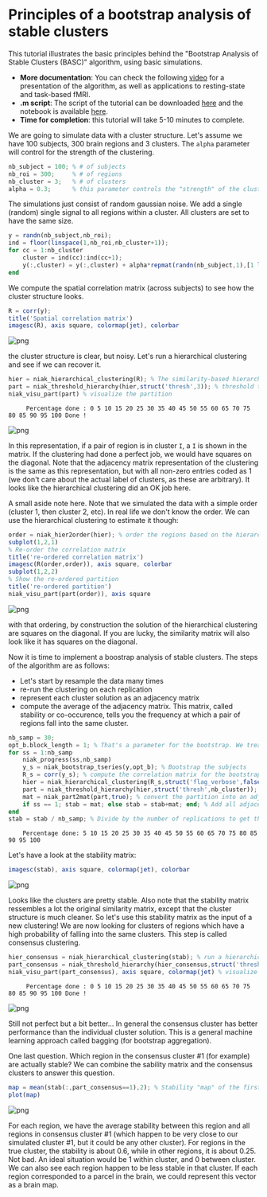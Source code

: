 
# Principles of a bootstrap analysis of stable clusters
This tutorial illustrates the basic principles behind the "Bootstrap Analysis of Stable Clusters (BASC)" algorithm, using basic simulations. 
  * **More documentation**: You can check the following [video](https://www.youtube.com/watch?v=4yAUB-FHyv0&t=751s) for a presentation of the algorithm, as well as applications to resting-state and task-based fMRI. 
  * **.m script**: The script of the tutorial can be downloaded [here](https://raw.githubusercontent.com/SIMEXP/niak_tutorials/master/niak_tutorial_basc_principles.m) and the notebook is available [here](https://nbviewer.jupyter.org/github/SIMEXP/niak_tutorials/blob/master/niak_tutorial_basc_principles.ipynb).
  * **Time for completion**: this tutorial will take 5-10 minutes to complete. 

We are going to simulate data with a cluster structure. Let's assume we have 100 subjects, 300 brain regions and 3 clusters. The `alpha` parameter will control for the strength of the clustering. 


```octave
nb_subject = 100; % # of subjects
nb_roi = 300;     % # of regions
nb_cluster = 3;   % # of clusters 
alpha = 0.3;      % this parameter controls the "strength" of the clustering. 
```

The simulations just consist of random gaussian noise. We add a single (random) single signal to all regions within a cluster. All clusters are set to have the same size. 


```octave
y = randn(nb_subject,nb_roi);
ind = floor(linspace(1,nb_roi,nb_cluster+1));
for cc = 1:nb_cluster
    cluster = ind(cc):ind(cc+1);
    y(:,cluster) = y(:,cluster) + alpha*repmat(randn(nb_subject,1),[1 length(cluster)]);
end
```

We compute the spatial correlation matrix (across subjects) to see how the cluster structure looks.  


```octave
R = corr(y);
title('Spatial correlation matrix')
imagesc(R), axis square, colormap(jet), colorbar
```


![png](output_6_0.png)


the cluster structure is clear, but noisy. Let's run a hierarchical clustering and see if we can recover it. 


```octave
hier = niak_hierarchical_clustering(R); % The similarity-based hierarchical clustering
part = niak_threshold_hierarchy(hier,struct('thresh',3)); % threshold the hierarchy to get 3 clusters
niak_visu_part(part) % visualize the partition
```

         Percentage done : 0 5 10 15 20 25 30 35 40 45 50 55 60 65 70 75 80 85 90 95 100 Done ! 



![png](output_8_1.png)


In this representation, if a pair of region is in cluster `I`, a `I` is shown in the matrix. If the clustering had done a perfect job, we would have squares on the diagonal. Note that the adjacency matrix representation of the clustering is the same as this representation, but with all non-zero entries coded as 1 (we don't care about the actual label of clusters, as these are arbitrary). It looks like the hierarchical clustering did an OK job here. 

A small aside note here. Note that we simulated the data with a simple order (cluster 1, then cluster 2, etc). In real life we don't know the order. We can use the hierarchical clustering to estimate it though:


```octave
order = niak_hier2order(hier); % order the regions based on the hierarchy
subplot(1,2,1)
% Re-order the correlation matrix
title('re-ordered correlation matrix')
imagesc(R(order,order)), axis square, colorbar
subplot(1,2,2)
% Show the re-ordered partition
title('re-ordered partition')
niak_visu_part(part(order)), axis square
```


![png](output_11_0.png)


with that ordering, by construction the solution of the hierarchical clustering are squares on the diagonal. If you are lucky, the similarity matrix will also look like it has squares on the diagonal.  

Now it is time to implement a boostrap analysis of stable clusters. The steps of the algorithm are as follows: 
 * Let's start by resample the data many times
 * re-run the clustering on each replication
 * represent each cluster solution as an adjacency matrix
 * compute the average of the adjacency matrix. This matrix, called stability or co-occurence, tells you the frequency at which a pair of regions fall into the same cluster. 


```octave
nb_samp = 30;
opt_b.block_length = 1; % That's a parameter for the bootstrap. We treat the subjects as independent observations. 
for ss = 1:nb_samp
    niak_progress(ss,nb_samp)
    y_s = niak_bootstrap_tseries(y,opt_b); % Bootstrap the subjects
    R_s = corr(y_s); % compute the correlation matrix for the bootstrap sample
    hier = niak_hierarchical_clustering(R_s,struct('flag_verbose',false)); % replication the hierarchical clustering
    part = niak_threshold_hierarchy(hier,struct('thresh',nb_cluster)); % Cut the hierarchy to get clusters
    mat = niak_part2mat(part,true); % convert the partition into an adjacency matrix
    if ss == 1; stab = mat; else stab = stab+mat; end; % Add all adjacency matrices
end
stab = stab / nb_samp; % Divide by the number of replications to get the stability matrix
```

        Percentage done: 5 10 15 20 25 30 35 40 45 50 55 60 65 70 75 80 85 90 95 100


Let's have a look at the stability matrix:


```octave
imagesc(stab), axis square, colormap(jet), colorbar
```


![png](output_16_0.png)


Looks like the clusters are pretty stable. Also note that the stability matrix ressembles a lot the original similarity matrix, except that the cluster structure is much cleaner. So let's use this stability matrix as the input of a new clustering! We are now looking for clusters of regions which have a high probability of falling into the same clusters. This step is called consensus clustering. 


```octave
hier_consensus = niak_hierarchical_clustering(stab); % run a hierarchical clustering on the stability matrix
part_consensus = niak_threshold_hierarchy(hier_consensus,struct('thresh',nb_cluster)); % cut the consensus hierarchy
niak_visu_part(part_consensus), axis square, colormap(jet) % visualize the consensus partition
```

         Percentage done : 0 5 10 15 20 25 30 35 40 45 50 55 60 65 70 75 80 85 90 95 100 Done ! 



![png](output_18_1.png)


Still not perfect but a bit better... In general the consensus cluster has better performance than the individual cluster solution. This is a general machine learning approach called bagging (for bootstrap aggregation).

One last question. Which region in the consensus cluster #1 (for example) are actually stable? We can combine the sability matrix and the consensus clusters to answer this question. 


```octave
map = mean(stab(:,part_consensus==1),2); % Stability "map" of the first consensus cluster
plot(map)
```


![png](output_21_0.png)


For each region, we have the average stability between this region and all regions in consensus cluster #1 (which happen to be very close to our simulated cluster #1, but it could be any other cluster). For regions in the true cluster, the stability is about 0.6, while in other regions, it is about 0.25. Not bad. An ideal situation would be 1 within cluster, and 0 between cluster. We can also see each region happen to be less stable in that cluster. If each region corresponded to a parcel in the brain, we could represent this vector as a brain map. 
